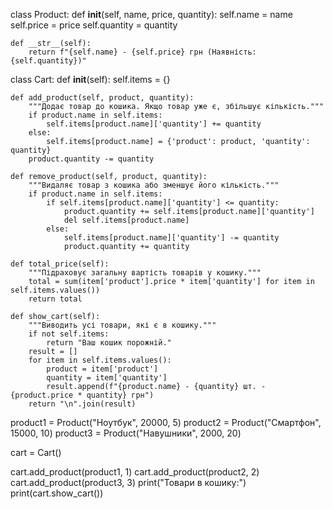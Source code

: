 class Product:
    def __init__(self, name, price, quantity):
        self.name = name
        self.price = price
        self.quantity = quantity

    def __str__(self):
        return f"{self.name} - {self.price} грн (Наявність: {self.quantity})"


class Cart:
    def __init__(self):
        self.items = {}

    def add_product(self, product, quantity):
        """Додає товар до кошика. Якщо товар уже є, збільшує кількість."""
        if product.name in self.items:
            self.items[product.name]['quantity'] += quantity
        else:
            self.items[product.name] = {'product': product, 'quantity': quantity}
        product.quantity -= quantity

    def remove_product(self, product, quantity):
        """Видаляє товар з кошика або зменшує його кількість."""
        if product.name in self.items:
            if self.items[product.name]['quantity'] <= quantity:
                product.quantity += self.items[product.name]['quantity']
                del self.items[product.name]
            else:
                self.items[product.name]['quantity'] -= quantity
                product.quantity += quantity

    def total_price(self):
        """Підраховує загальну вартість товарів у кошику."""
        total = sum(item['product'].price * item['quantity'] for item in self.items.values())
        return total

    def show_cart(self):
        """Виводить усі товари, які є в кошику."""
        if not self.items:
            return "Ваш кошик порожній."
        result = []
        for item in self.items.values():
            product = item['product']
            quantity = item['quantity']
            result.append(f"{product.name} - {quantity} шт. - {product.price * quantity} грн")
        return "\n".join(result)


product1 = Product("Ноутбук", 20000, 5)
product2 = Product("Смартфон", 15000, 10)
product3 = Product("Навушники", 2000, 20)

cart = Cart()

cart.add_product(product1, 1)
cart.add_product(product2, 2)
cart.add_product(product3, 3)
print("Товари в кошику:")
print(cart.show_cart())
